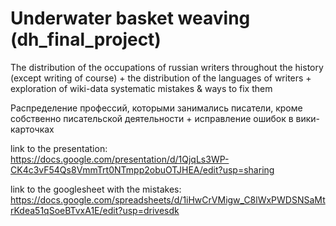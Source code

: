 # Underwater basket weaving (dh_final_project)

The distribution of the occupations of russian writers throughout the history (except writing of course) + the distribution of the languages of writers + exploration of wiki-data systematic mistakes & ways to fix them

Распределение профессий, которыми занимались писатели, кроме собственно писательской деятельности + исправление ошибок в вики-карточках

link to the presentation: https://docs.google.com/presentation/d/1QjqLs3WP-CK4c3vF54Qs8VmmTrt0NTmpp2obuOTJHEA/edit?usp=sharing

link to the googlesheet with the mistakes: https://docs.google.com/spreadsheets/d/1iHwCrVMigw_C8lWxPWDSNSaMtrKdea51qSoeBTvxA1E/edit?usp=drivesdk
